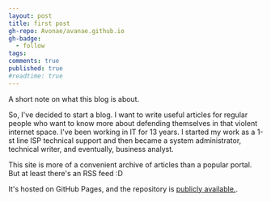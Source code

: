 ```yaml
---
layout: post
title: first post
gh-repo: Avonae/avanae.github.io
gh-badge:
  - follow
tags:
comments: true
published: true
#readtime: true
---
```


A short note on what this blog is about.

So, I've decided to start a blog. I want to write useful articles for regular people who want to know more about defending themselves in that violent internet space. I've been working in IT for 13 years. I started my work as a 1-st line ISP technical support and then became a system administrator, technical writer, and eventually, business analyst.

This site is more of a convenient archive of articles than a popular portal. But at least there's an RSS feed :D

It's hosted on GitHub Pages, and the repository is [publicly available.](https://github.com/Avonae/Blog).